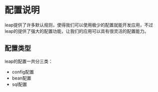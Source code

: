 # 配置说明

leap提供了许多默认规则，使得我们可以使用极少的配置就能开发应用，不过leap的提供了强大的配置功能，让我们的应用可以具有很灵活的配置能力。

## 配置类型

leap的配置一共分三类：

* config配置
* bean配置
* sql配置


